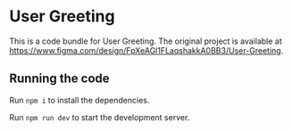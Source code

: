 
  # User Greeting

  This is a code bundle for User Greeting. The original project is available at https://www.figma.com/design/FpXeAGl1FLaqshakkA0BB3/User-Greeting.

  ## Running the code

  Run `npm i` to install the dependencies.

  Run `npm run dev` to start the development server.
  